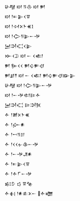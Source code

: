 <div class='block'>
<div class='line'>𒄩𒆷 𒊭 𒀀𒊮 𒊭 𒂍</div>
<div class='line'>𒊭 𒁹𒋰𒉌𒌋𒐊</div>
<div class='line'>𒊭 𒁹𒀴𒉽𒈨𒌍𒋙</div>
<div class='line'>𒊭 𒁹𒀖𒀀𒉌𒀸𒋩</div>
<div class='line'>𒅁𒋫𒄣𒌋𒉌</div>
<div class='line'>𒁍𒌋𒊒 𒊭 𒀸 𒌋𒅗</div>
<div class='line'>𒂍 𒌉𒌋𒌋 𒂍𒌒𒊓𒋼</div>
<div class='line'>𒂍𒋗𒈫 𒊭 𒀸 𒌋𒅗 𒂍𒌒𒊓𒋼𒅔𒉌</div>
<div class='line'>𒄩𒆷 𒊭 𒁹𒀖𒀀𒉌𒀸𒋩</div>
<div class='line'>𒊭 𒁹𒀸𒋩𒊕𒄿𒅆</div>
<div class='line'>𒅁𒋫𒄣 𒄿𒋫𒍮</div>
<div class='line'>𒅆 𒁹𒋢𒉽𒈨𒌍</div>
<div class='line'>𒅆 𒁹𒅎𒀭</div>
<div class='line'>𒅆 𒁹𒍗𒀀𒂉</div>
<div class='line'>𒅆 𒁹𒌋𒌋𒉡𒆠𒀸𒋩</div>
<div class='line'>𒅆 𒁹𒀸𒋩𒂗𒀭</div>
<div class='line'>𒅆 𒁹𒋰𒉌𒌋𒐊</div>
<div class='line'>𒅆 𒁹𒅆𒇲𒀸𒋩</div>
<div class='line'>𒌗𒄞 𒌓 𒐊𒆚</div>
<div class='line'>𒅆𒈬 𒁹𒀭𒉺𒉽𒀸 𒅆𒁾</div>
</div>